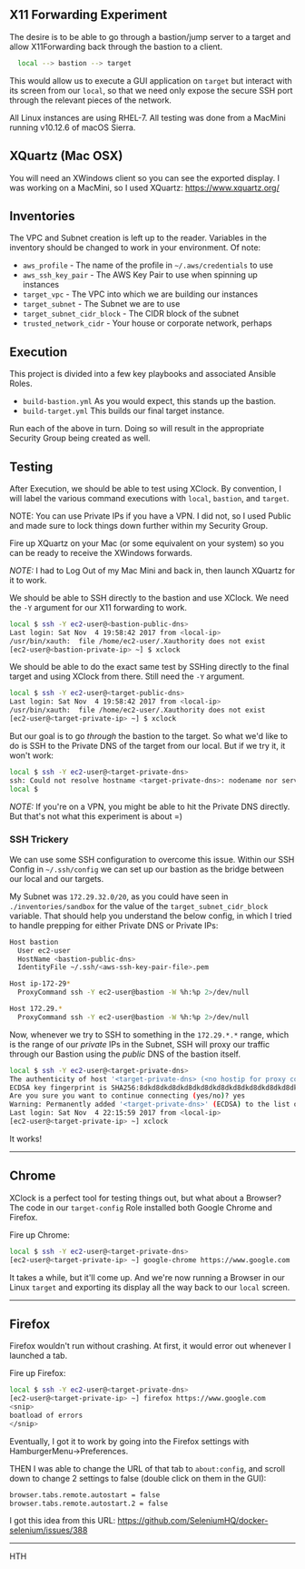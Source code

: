 ## X11 Forwarding Experiment
The desire is to be able to go through a bastion/jump server to a target and allow
X11Forwarding back through the bastion to a client.

```sh
  local --> bastion --> target
```

This would allow us to execute a GUI application on `target` but interact with its screen from
our `local`, so that we need only expose the secure SSH port through the relevant pieces of
the network.

All Linux instances are using RHEL-7. All testing was done from a MacMini running
v10.12.6 of macOS Sierra.

## XQuartz (Mac OSX)
You will need an XWindows client so you can see the exported display. I was working on
a MacMini, so I used XQuartz:
https://www.xquartz.org/

## Inventories
The VPC and Subnet creation is left up to the reader. Variables in the inventory
should be changed to work in your environment. Of note:
* `aws_profile` - The name of the profile in `~/.aws/credentials` to use
* `aws_ssh_key_pair` - The AWS Key Pair to use when spinning up instances
* `target_vpc` - The VPC into which we are building our instances
* `target_subnet` - The Subnet we are to use
* `target_subnet_cidr_block` - The CIDR block of the subnet
* `trusted_network_cidr` - Your house or corporate network, perhaps

## Execution
This project is divided into a few key playbooks and associated Ansible Roles.
* `build-bastion.yml`
  As you would expect, this stands up the bastion.
* `build-target.yml`
  This builds our final target instance.

Run each of the above in turn. Doing so will result in the appropriate Security Group
being created as well.

## Testing
After Execution, we should be able to test using XClock. By convention, I will label the
various command executions with `local`, `bastion`, and `target`.

NOTE: You can use Private IPs if you have a VPN. I did not, so I used Public and made
sure to lock things down further within my Security Group.

Fire up XQuartz on your Mac (or some equivalent on your system) so you can be ready to receive
the XWindows forwards.

*NOTE:* I had to Log Out of my Mac Mini and back in, then launch XQuartz for it to work.

We should be able to SSH directly to the bastion and use XClock. We need the `-Y` argument for
our X11 forwarding to work.

```sh
local $ ssh -Y ec2-user@<bastion-public-dns>
Last login: Sat Nov  4 19:58:42 2017 from <local-ip>
/usr/bin/xauth:  file /home/ec2-user/.Xauthority does not exist
[ec2-user@<bastion-private-ip> ~] $ xclock
```

We should be able to do the exact same test by SSHing directly to the final target and
using XClock from there. Still need the `-Y` argument.

```sh
local $ ssh -Y ec2-user@<target-public-dns>
Last login: Sat Nov  4 19:58:42 2017 from <local-ip>
/usr/bin/xauth:  file /home/ec2-user/.Xauthority does not exist
[ec2-user@<target-private-ip> ~] $ xclock
```

But our goal is to go *through* the bastion to the target. So what we'd like to do is
SSH to the Private DNS of the target from our local. But if we try it, it won't work:

```sh
local $ ssh -Y ec2-user@<target-private-dns>
ssh: Could not resolve hostname <target-private-dns>: nodename nor servname provided, or not known
local $
```

*NOTE:* If you're on a VPN, you might be able to hit the Private DNS directly. But that's not what
this experiment is about =)

### SSH Trickery
We can use some SSH configuration to overcome this issue. Within our SSH Config in `~/.ssh/config` we can set up our bastion as the bridge between our local and our targets.

My Subnet was `172.29.32.0/20`, as you could have seen in `./inventories/sandbox` for the value
of the `target_subnet_cidr_block` variable. That should help you understand the below config,
in which I tried to handle prepping for either Private DNS or Private IPs:

```sh
Host bastion
  User ec2-user
  HostName <bastion-public-dns>
  IdentityFile ~/.ssh/<aws-ssh-key-pair-file>.pem

Host ip-172-29*
  ProxyCommand ssh -Y ec2-user@bastion -W %h:%p 2>/dev/null

Host 172.29.*
  ProxyCommand ssh -Y ec2-user@bastion -W %h:%p 2>/dev/null
```

Now, whenever we try to SSH to something in the `172.29.*.*` range, which is the range
of our *private* IPs in the Subnet, SSH will proxy our traffic through our Bastion using
the *public* DNS of the bastion itself.

```sh
local $ ssh -Y ec2-user@<target-private-dns>
The authenticity of host '<target-private-dns> (<no hostip for proxy command>)' can\'t be established.
ECDSA key fingerprint is SHA256:8dkd8dkd8dkd8dkd8dkd8dkd8dkd8dkd8dkd8dkd+8dkd.
Are you sure you want to continue connecting (yes/no)? yes
Warning: Permanently added '<target-private-dns>' (ECDSA) to the list of known hosts.
Last login: Sat Nov  4 22:15:59 2017 from <local-ip>
[ec2-user@<target-private-ip> ~] xclock
```

It works!

---

## Chrome
XClock is a perfect tool for testing things out, but what about a Browser? The code in our
`target-config` Role installed both Google Chrome and Firefox.

Fire up Chrome:

```sh
local $ ssh -Y ec2-user@<target-private-dns>
[ec2-user@<target-private-ip> ~] google-chrome https://www.google.com
```

It takes a while, but it'll come up. And we're now running a Browser in our Linux `target`
and exporting its display all the way back to our `local` screen.

---

## Firefox
Firefox wouldn't run without crashing. At first, it would error out whenever I launched a tab.

Fire up Firefox:

```sh
local $ ssh -Y ec2-user@<target-private-dns>
[ec2-user@<target-private-ip> ~] firefox https://www.google.com
<snip>
boatload of errors
</snip>
```

Eventually, I got it to work by going into the Firefox settings with HamburgerMenu->Preferences.

THEN I was able to change the URL of that tab to `about:config`, and scroll down
to change 2 settings to false (double click on them in the GUI):

```sh
browser.tabs.remote.autostart = false
browser.tabs.remote.autostart.2 = false
```

I got this idea from this URL:
https://github.com/SeleniumHQ/docker-selenium/issues/388

---

HTH
